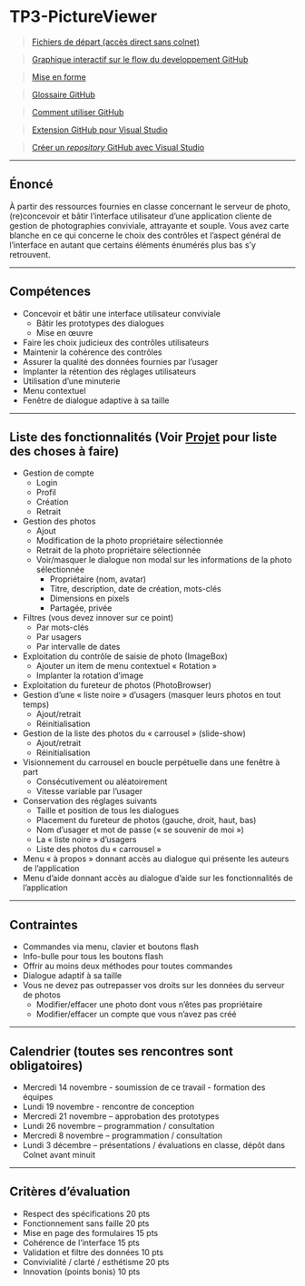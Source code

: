 # TP3-PictureViewer
>[Fichiers de départ (accès direct sans colnet)](https://drive.google.com/drive/folders/1O8XfnquVcuIaFSfSgspYtr0p6tHl4fIo?usp=sharing)

>[Graphique interactif sur le flow du developpement GitHub](https://guides.github.com/introduction/flow/)

>[Mise en forme](https://help.github.com/articles/basic-writing-and-formatting-syntax/)

>[Glossaire GitHub](https://help.github.com/articles/github-glossary/)

>[Comment utiliser GitHub](https://guides.github.com/activities/hello-world/)

>[Extension GitHub pour Visual Studio](https://visualstudio.github.com/)

>[Créer un *repository* GitHub avec Visual Studio](https://www.infragistics.com/community/blogs/b/dhananjay_kumar/posts/step-by-step-working-with-github-repository-and-visual-studio-2015)
------------------------------------------------------------------------------------
Énoncé
------------------------------------------------------------------------------------
À partir des ressources fournies en classe concernant le serveur de photo, (re)concevoir et bâtir
l’interface utilisateur d’une application cliente de gestion de photographies conviviale, attrayante et
souple. Vous avez carte blanche en ce qui concerne le choix des contrôles et l’aspect général de
l’interface en autant que certains éléments énumérés plus bas s’y retrouvent.

------------------------------------------------------------------------------------
Compétences
------------------------------------------------------------------------------------
- Concevoir et bâtir une interface utilisateur conviviale
	- Bâtir les prototypes des dialogues
	- Mise en œuvre
- Faire les choix judicieux des contrôles utilisateurs
- Maintenir la cohérence des contrôles
- Assurer la qualité des données fournies par l’usager
- Implanter la rétention des réglages utilisateurs
- Utilisation d’une minuterie
- Menu contextuel
- Fenêtre de dialogue adaptive à sa taille

------------------------------------------------------------------------------------
Liste des fonctionnalités (**Voir [Projet](https://github.com/UITeamwork/TP3-PictureViewer/projects/4) pour liste des choses à faire**)
------------------------------------------------------------------------------------
- Gestion de compte
	- Login
	- Profil
	- Création
	- Retrait
- Gestion des photos
	- Ajout
	- Modification de la photo propriétaire sélectionnée
	- Retrait de la photo propriétaire sélectionnée
	- Voir/masquer le dialogue non modal sur les informations de la photo sélectionnée
		- Propriétaire (nom, avatar)
		- Titre, description, date de création, mots-clés
		- Dimensions en pixels
		- Partagée, privée
- Filtres (vous devez innover sur ce point)
	- Par mots-clés
	- Par usagers
	- Par intervalle de dates
- Exploitation du contrôle de saisie de photo (ImageBox)
	- Ajouter un item de menu contextuel « Rotation »
	- Implanter la rotation d’image
- Exploitation du fureteur de photos (PhotoBrowser)
- Gestion d’une « liste noire » d’usagers (masquer leurs photos en tout temps)
	- Ajout/retrait
	- Réinitialisation
- Gestion de la liste des photos du « carrousel » (slide-show)
	- Ajout/retrait
	- Réinitialisation
- Visionnement du carrousel en boucle perpétuelle dans une fenêtre à part
	- Consécutivement ou aléatoirement
	- Vitesse variable par l’usager
- Conservation des réglages suivants
	- Taille et position de tous les dialogues
	- Placement du fureteur de photos (gauche, droit, haut, bas)
	- Nom d’usager et mot de passe (« se souvenir de moi »)
	- La « liste noire » d’usagers
	- Liste des photos du « carrousel »
- Menu « à propos » donnant accès au dialogue qui présente les auteurs de l’application
- Menu d’aide donnant accès au dialogue d’aide sur les fonctionnalités de l’application

------------------------------------------------------------------------------------
Contraintes
------------------------------------------------------------------------------------
- Commandes via menu, clavier et boutons flash
- Info-bulle pour tous les boutons flash
- Offrir au moins deux méthodes pour toutes commandes
- Dialogue adaptif à sa taille
- Vous ne devez pas outrepasser vos droits sur les données du serveur de photos
	- Modifier/effacer une photo dont vous n’êtes pas propriétaire
	- Modifier/effacer un compte que vous n’avez pas créé

------------------------------------------------------------------------------------
Calendrier (toutes ses rencontres sont obligatoires)
------------------------------------------------------------------------------------
- Mercredi 14 novembre - soumission de ce travail - formation des équipes
- Lundi 19 novembre - rencontre de conception
- Mercredi 21 novembre – approbation des prototypes
- Lundi 26 novembre – programmation / consultation
- Mercredi 8 novembre – programmation / consultation
- Lundi 3 décembre – présentations / évaluations en classe, dépôt dans Colnet avant minuit

------------------------------------------------------------------------------------
Critères d’évaluation
------------------------------------------------------------------------------------
- Respect des spécifications 20 pts
- Fonctionnement sans faille 20 pts
- Mise en page des formulaires 15 pts
- Cohérence de l’interface 15 pts
- Validation et filtre des données 10 pts
- Convivialité / clarté / esthétisme 20 pts
- Innovation (points bonis) 10 pts
